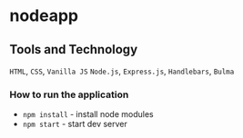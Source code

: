 # nodeapp

## Tools and Technology
`HTML`, `CSS`, `Vanilla JS`
`Node.js`, `Express.js`, `Handlebars`, `Bulma`

### How to run the application
- `npm install` - install node modules
- `npm start` - start dev server
